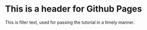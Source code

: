 # This is a header for Github Pages

This is filler text, used for passing the tutorial in a timely manner.
